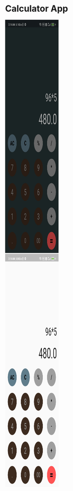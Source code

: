 # Calculator App
 


<div class="image123" style="display: inline-block;">
    <div class="imgContainer" >
        <img src="https://github.com/ROHITH-Singh/Calculator-App/blob/main/Calci_dark.jpg" height="750" width="50%"/>      
    </div>
    <div class="imgContainer">
        <img class="middle-img" src="https://github.com/ROHITH-Singh/Calculator-App/blob/main/Calci_light.jpg" height="750" width="50%"/>
       


